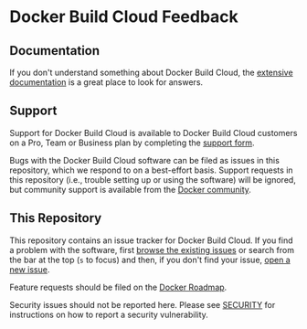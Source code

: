# Docker Build Cloud Feedback

## Documentation

If you don't understand something about Docker Build Cloud, the [extensive
documentation](https://docs.docker.com/build/cloud/) is a great place
to look for answers.

## Support

Support for Docker Build Cloud is available to Docker Build Cloud customers on a Pro, Team or Business plan
by completing the [support form](https://hub.docker.com/support/contact/).

Bugs with the Docker Build Cloud software can be filed as issues in this repository, which we respond to
on a best-effort basis. Support requests in this repository (i.e., trouble setting up
or using the software) will be ignored, but community support is available from the
[Docker community](https://www.docker.com/docker-community).

## This Repository

This repository contains an issue tracker for Docker Build Cloud. If you find a problem with the software, first [browse the existing issues](https://github.com/docker/build-cloud-feedback/issues) or search from the bar at the top (`s` to focus) and then, if you don't find your issue, [open a new issue](https://github.com/docker/build-cloud-feedback/issues/new).

Feature requests should be filed on the [Docker Roadmap](https://github.com/docker/roadmap).

Security issues should not be reported here. Please see [SECURITY](security.md) for instructions on how to report a security vulnerability.